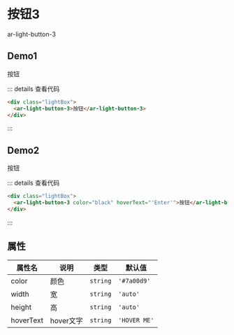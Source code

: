 # 按钮3

ar-light-button-3

## Demo1

<div class="lightBox">
  <ar-light-button-3>按钮</ar-light-button-3>
</div>

::: details 查看代码

```html
<div class="lightBox">
  <ar-light-button-3>按钮</ar-light-button-3>
</div>
```

:::

## Demo2

<div class="lightBox">
  <ar-light-button-3 color="black" hoverText="'Enter'">按钮</ar-light-button-3>
</div>

::: details 查看代码

```html
<div class="lightBox">
  <ar-light-button-3 color="black" hoverText="'Enter'">按钮</ar-light-button-3>
</div>
```


:::

## 属性

| 属性名 | 说明      | 类型   | 默认值         |
| ------ |---------| ------ |-------------|
| color  | 颜色      | `string` | `'#7a00d9'` |
| width  | 宽       | `string` | `'auto'`    |
| height  | 高       | `string` | `'auto'`    |
| hoverText  | hover文字 | `string` | `'HOVER ME'`   |
